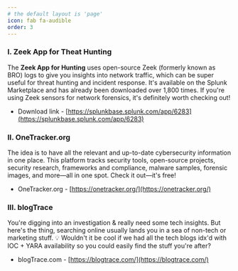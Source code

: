 ```yaml
---
# the default layout is 'page'
icon: fab fa-audible
order: 3
---
```



### I. Zeek App for Theat Hunting 

The **Zeek App for Hunting** uses open-source Zeek (formerly known as BRO) logs to give you insights into network traffic, which can be super useful for threat hunting and incident response. It's available on the Splunk Marketplace and has already been downloaded over 1,800 times. If you're using Zeek sensors for network forensics, it's definitely worth checking out!

- Download link - [https://splunkbase.splunk.com/app/6283](https://splunkbase.splunk.com/app/6283)


### II. OneTracker.org

The idea is to have all the relevant and up-to-date cybersecurity information in one place. This platform tracks security tools, open-source projects, security research, frameworks and compliance, malware samples, forensic images, and more—all in one spot. Check it out—it's free!

- OneTracker.org - [https://onetracker.org/](https://onetracker.org/)


### III. blogTrace 

 You're digging into an investigation & really need some tech insights. But here's the thing, searching online usually lands you in a sea of non-tech or marketing stuff. 💡 Wouldn't it be cool if we had all the tech blogs idx'd with IOC + YARA availability so you could easily find the stuff you're after?

- blogTrace.com - [https://blogtrace.com/](https://blogtrace.com/)



